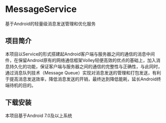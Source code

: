 # MessageService
基于Android的轻量级消息发送管理和优化服务<br>
## 项目简介
本项目以Service的形式搭建起Android客户端与服务器之间的通信的消息中间件，在保留Android原有的网络通信框架Volley轻便高效的优点的基础上，加入消息持久化的功能，保证客户端与服务器之间的通信的完整性与正确性，与此同时，通过消息队列技术（Message Queue）实现对消息发送的管理和打包发送，有利于提高消息发送效率，降低消息发送的开销，最终达到降低能耗，延长Android终端待机的目的。<br>
## 下载安装
本项目基于Android 7.0及以上系统
